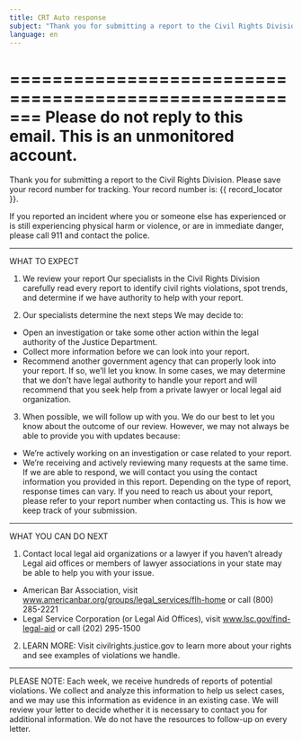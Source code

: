 ```yaml
---
title: CRT Auto response
subject: "Thank you for submitting a report to the Civil Rights Division"
language: en
---
```

=======================================================
Please do not reply to this email. This is an unmonitored account.
=======================================================


Thank you for submitting a report to the Civil Rights Division. Please save your record number for tracking. Your record number is: {{ record_locator }}.


If you reported an incident where you or someone else has experienced or is still experiencing physical harm or violence, or are in immediate danger, please call 911 and contact the police.


---------------------------------


WHAT TO EXPECT
1. We review your report
Our specialists in the Civil Rights Division carefully read every report to identify civil rights violations, spot trends, and determine if we have authority to help with your report.


2. Our specialists determine the next steps
We may decide to:
- Open an investigation or take some other action within the legal authority of the Justice Department.
- Collect more information before we can look into your report.
- Recommend another government agency that can properly look into your report. If so, we’ll let you know.
In some cases, we may determine that we don’t have legal authority to handle your report and will recommend that you seek help from a private lawyer or local legal aid organization.


3. When possible, we will follow up with you.
We do our best to let you know about the outcome of our review. However, we may not always be able to provide you with updates because:
* We’re actively working on an investigation or case related to your report.
* We’re receiving and actively reviewing many requests at the same time.
If we are able to respond, we will contact you using the contact information you provided in this report. Depending on the type of report, response times can vary. If you need to reach us about your report, please refer to your report number when contacting us. This is how we keep track of your submission.


---------------------------------


WHAT YOU CAN DO NEXT
1. Contact local legal aid organizations or a lawyer if you haven’t already
Legal aid offices or members of lawyer associations in your state may be able to help you with your issue.
* American Bar Association, visit www.americanbar.org/groups/legal_services/flh-home or call (800) 285-2221
* Legal Service Corporation (or Legal Aid Offices), visit www.lsc.gov/find-legal-aid or call (202) 295-1500


2. LEARN MORE: Visit civilrights.justice.gov to learn more about your rights and see examples of violations we handle.


---------------------------------


PLEASE NOTE: Each week, we receive hundreds of reports of potential violations.  We collect and analyze this information to help us select cases, and we may use this information as evidence in an existing case.  We will review your letter to decide whether it is necessary to contact you for additional information.  We do not have the resources to follow-up on every letter.
